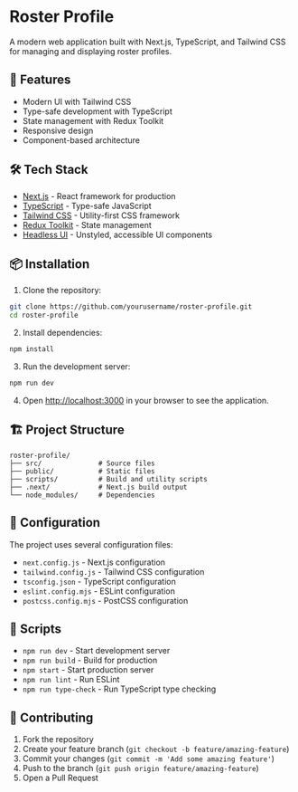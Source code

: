 # Roster Profile

A modern web application built with Next.js, TypeScript, and Tailwind CSS for managing and displaying roster profiles.

## 🚀 Features

- Modern UI with Tailwind CSS
- Type-safe development with TypeScript
- State management with Redux Toolkit
- Responsive design
- Component-based architecture

## 🛠️ Tech Stack

- [Next.js](https://nextjs.org/) - React framework for production
- [TypeScript](https://www.typescriptlang.org/) - Type-safe JavaScript
- [Tailwind CSS](https://tailwindcss.com/) - Utility-first CSS framework
- [Redux Toolkit](https://redux-toolkit.js.org/) - State management
- [Headless UI](https://headlessui.dev/) - Unstyled, accessible UI components

## 📦 Installation

1. Clone the repository:
```bash
git clone https://github.com/yourusername/roster-profile.git
cd roster-profile
```

2. Install dependencies:
```bash
npm install
```

3. Run the development server:
```bash
npm run dev
```

4. Open [http://localhost:3000](http://localhost:3000) in your browser to see the application.

## 🏗️ Project Structure

```
roster-profile/
├── src/              # Source files
├── public/           # Static files
├── scripts/          # Build and utility scripts
├── .next/            # Next.js build output
└── node_modules/     # Dependencies
```

## 🔧 Configuration

The project uses several configuration files:
- `next.config.js` - Next.js configuration
- `tailwind.config.js` - Tailwind CSS configuration
- `tsconfig.json` - TypeScript configuration
- `eslint.config.mjs` - ESLint configuration
- `postcss.config.mjs` - PostCSS configuration

## 📝 Scripts

- `npm run dev` - Start development server
- `npm run build` - Build for production
- `npm start` - Start production server
- `npm run lint` - Run ESLint
- `npm run type-check` - Run TypeScript type checking

## 🤝 Contributing

1. Fork the repository
2. Create your feature branch (`git checkout -b feature/amazing-feature`)
3. Commit your changes (`git commit -m 'Add some amazing feature'`)
4. Push to the branch (`git push origin feature/amazing-feature`)
5. Open a Pull Request
